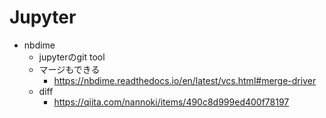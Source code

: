 # Jupyter

- nbdime
    - jupyterのgit tool
    - マージもできる
        - <https://nbdime.readthedocs.io/en/latest/vcs.html#merge-driver>
    - diff
        - <https://qiita.com/nannoki/items/490c8d999ed400f78197>
